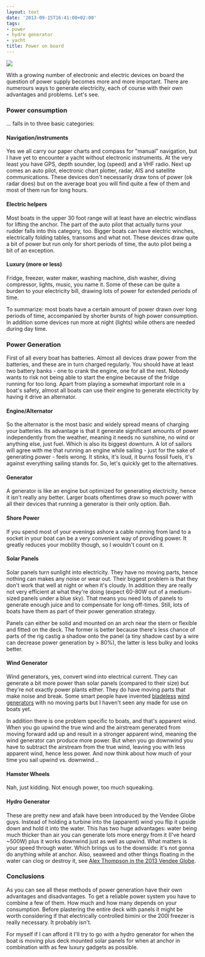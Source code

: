 ```yaml
---
layout: text
date: '2013-09-15T16:41:00+02:00'
tags:
- power
- hydro generator
- yacht
title: Power on board
---
```

![](http://media.tumblr.com/0ba01de044c5fa328d49d378b783c3a1/tumblr_inline_mt6934VV9j1qcydz0.jpg)

With a growing number of electronic and electric devices on board the question of power supply becomes more and more important. There are numerours ways to generate electricity, each of course with their own advantages and problems. Let's see.

### Power consumption

... falls in to three basic categories:

#### Navigation/instruments

Yes we all carry our paper charts and compass for "manual" navigation, but I have yet to encounter a yacht without electronic instruments. At the very least you have GPS, depth sounder, log (speed) and a VHF radio. Next up comes an auto pilot, electronic chart plotter, radar, AIS and satellite communications. These devices don't necessarily draw tons of power (ok radar does) but on the average boat you will find quite a few of them and most of them run for long hours.

#### Electric helpers

Most boats in the upper 30 foot range will at least have an electric windlass for lifting the anchor. The part of the auto pilot that actually turns your rudder falls into this category, too. Bigger boats can have electric winches, electrically folding tables, transoms and what not. These devices draw quite a bit of power but run only for short periods of time, the auto pilot being a bit of an exception.

#### Luxury (more or less)

Fridge, freezer, water maker, washing machine, dish washer, diving compressor, lights, music, you name it. Some of these can be quite a burden to your electricity bill, drawing lots of power for extended periods of time.

To summarize: most boats have a certain amount of power drawn over long periods of time, accompanied by shorter bursts of high power consumption. In addition some devices run more at night (lights) while others are needed during day time.

### Power Generation

First of all every boat has batteries. Almost all devices draw power from the batteries, and these are in turn charged regularly. You should have at least two battery banks - one to crank the engine, one for all the rest. Nobody wants to risk not being able to start the engine because of the fridge running for too long. Apart from playing a somewhat important role in a boat's safety, almost all boats can use their engine to generate electricity by having it drive an alternator.

#### Engine/Alternator

So the alternator is the most basic and widely spread means of charging your batteries. Its advantage is that it generate significant amounts of power independently from the weather, meaning it needs no sunshine, no wind or anything else, just fuel. Which is also its biggest downturn. A lot of sailors will agree with me that running an engine while sailing - just for the sake of generating power - feels wrong. It stinks, it's loud, it burns fossil fuels, it's against everything sailing stands for. So, let's quickly get to the alternatives.

#### Generator

A generator is like an engine but optimized for generating electricity, hence it isn't really any better. Larger boats oftentimes draw so much power with all their devices that running a generator is their only option. Bah.

#### Shore Power

If you spend most of your evenings ashore a cable running from land to a socket in your boat can be a very convenient way of providing power. It greatly reduces your mobility though, so I wouldn't count on it.

#### Solar Panels

Solar panels turn sunlight into electricity. They have no moving parts, hence nothing can makes any noise or wear out. Their biggest problem is that they don't work that well at night or when it's cloudy. In addition they are really not very efficient at what they're doing (expect 60-80W out of a medium-sized panels under a blue sky). That means you need lots of panels to generate enough juice and to compensate for long off-times. Still, lots of boats have them as part of their power generation strategy.

Panels can either be solid and mounted on an arch near the stern or flexible and fitted on the deck. The former is better because there's less chance of parts of the rig castig a shadow onto the panel (a tiny shadow cast by a wire can decrease power generation by > 80%), the latter is less bulky and looks better.

#### Wind Generator

Wind generators, yes, convert wind into electrical current. They can generate a bit more power than solar panels (compared to their size) but they're not exactly power plants either. They do have moving parts that make noise and break. Some smart people have invented [bladeless](http://www.gizmag.com/saphonian-bladeless-wind-turbine/24890/) [wind generators](http://www.impactlab.net/2013/04/07/bladeless-wind-turbine-has-no-moving-parts/) with no moving parts but I haven't seen any made for use on boats yet.

In addition there is one problem specific to boats, and that's apparent wind. When you go upwind the true wind and the airstream generated from moving forward add up and result in a stronger apparent wind, meaning the wind generator can produce more power. But when you go downwind you have to subtract the airstream from the true wind, leaving you with less apparent wind, hence less power. And now think about how much of your time you sail upwind vs. downwind...

#### Hamster Wheels

Nah, just kidding. Not enough power, too much squeaking.

#### Hydro Generator

These are pretty new and afaik have been introduced by the Vendee Globe guys. Instead of holding a turbine into the (apparent) wind you flip it upside down and hold it into the water. This has two huge advantages: water being much thicker than air you can generate lots more energy from it (I've heard ~500W) plus it works downwind just as well as upwind. What matters is your speed through water. Which brings us to the downside: it's not gonna do anything while at anchor. Also, seaweed and other things floating in the water can clog or destroy it, see [Alex Thompson in the 2013 Vendee Globe](https://www.youtube.com/watch?v=JwSo8R03z08).

### Conclusions

As you can see all these methods of power generation have their own advantages and disadvantages. To get a reliable power system you have to combine a few of them. How much and how many depends on your consumption. Before plastering the entire deck with panels it might be worth considering if that electrically controlled bimini or the 200l freezer is really necessary. It probably isn't.

For myself if I can afford it I'll try to go with a hydro generator for when the boat is moving plus deck mounted solar panels for when at anchor in combination with as few luxury gadgets as possible.
